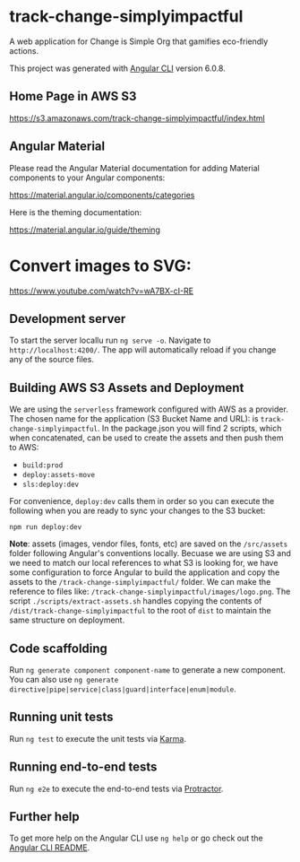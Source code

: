 # track-change-simplyimpactful

A web application for Change is Simple Org that gamifies eco-friendly actions.

This project was generated with [Angular CLI][angular-cli] version 6.0.8.


## Home Page in AWS S3

https://s3.amazonaws.com/track-change-simplyimpactful/index.html

## Angular Material

Please read the Angular Material documentation for adding Material components to your Angular components:

https://material.angular.io/components/categories

Here is the theming documentation:

https://material.angular.io/guide/theming


# Convert images to SVG:

https://www.youtube.com/watch?v=wA7BX-cI-RE

## Development server

To start the server locallu run `ng serve -o`. Navigate to `http://localhost:4200/`. The app will automatically reload if you change any of the source files.

## Building AWS S3 Assets and Deployment 

We are using the `serverless` framework configured with AWS as a provider. The chosen name for the application (S3 Bucket Name and URL): is `track-change-simplyimpactful`. In the package.json you will find 2 scripts, which when concatenated, can be used to create the assets and then push them to AWS:

- `build:prod`
- `deploy:assets-move`
- `sls:deploy:dev`

For convenience, `deploy:dev` calls them in order so you can execute the following when you are ready to sync your changes to the S3 bucket:

`npm run deploy:dev`

**Note**: assets (images, vendor files, fonts, etc) are saved on the `/src/assets` folder following Angular's conventions locally. Becuase we are using S3 and we need to match our local references to what S3 is looking for, we have some configuration to force Angular to build the application and copy the assets to the `/track-change-simplyimpactful/` folder. We can make the reference to files like: `/track-change-simplyimpactful/images/logo.png`. The script `./scripts/extract-assets.sh` handles copying the contents of `/dist/track-change-simplyimpactful` to the root of `dist` to maintain the same structure on deployment.

## Code scaffolding

Run `ng generate component component-name` to generate a new component. You can also use `ng generate directive|pipe|service|class|guard|interface|enum|module`.

## Running unit tests

Run `ng test` to execute the unit tests via [Karma][karma].

## Running end-to-end tests

Run `ng e2e` to execute the end-to-end tests via [Protractor][protacter-test].

## Further help

To get more help on the Angular CLI use `ng help` or go check out the [Angular CLI README][angular-readme].

[angular-cli]: https://github.com/angular/angular-cli
[angular-readme]: https://github.com/angular/angular-cli/blob/master/README.md
[karma]: https://karma-runner.github.io
[protacter-test]: http://www.protractortest.org/